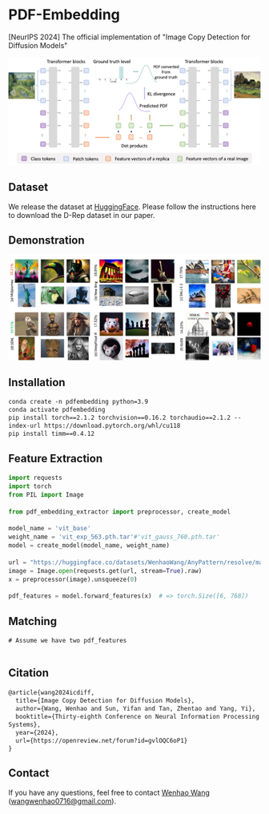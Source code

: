 # PDF-Embedding
[NeurIPS 2024] The official implementation of "Image Copy Detection for Diffusion Models"

![image](https://github.com/WangWenhao0716/PDF-Embedding/blob/main/PDF-Embedding.jpg)


## Dataset

We release the dataset at [HuggingFace](https://huggingface.co/datasets/WenhaoWang/D-Rep). Please follow the instructions here to download the D-Rep dataset in our paper.


## Demonstration

![image](https://github.com/WangWenhao0716/PDF-Embedding/blob/main/match.jpg)


## Installation
```
conda create -n pdfembedding python=3.9
conda activate pdfembedding
pip install torch==2.1.2 torchvision==0.16.2 torchaudio==2.1.2 --index-url https://download.pytorch.org/whl/cu118
pip install timm==0.4.12
```

## Feature Extraction

```python
import requests
import torch
from PIL import Image

from pdf_embedding_extractor import preprocessor, create_model

model_name = 'vit_base'
weight_name = 'vit_exp_563.pth.tar'#'vit_gauss_760.pth.tar'
model = create_model(model_name, weight_name)

url = "https://huggingface.co/datasets/WenhaoWang/AnyPattern/resolve/main/Irises.jpg"
image = Image.open(requests.get(url, stream=True).raw)
x = preprocessor(image).unsqueeze(0)

pdf_features = model.forward_features(x)  # => torch.Size([6, 768])
```

## Matching
```
# Assume we have two pdf_features


```

## Citation
```
@article{wang2024icdiff,
  title={Image Copy Detection for Diffusion Models},
  author={Wang, Wenhao and Sun, Yifan and Tan, Zhentao and Yang, Yi},
  booktitle={Thirty-eighth Conference on Neural Information Processing Systems},
  year={2024},
  url={https://openreview.net/forum?id=gvlOQC6oP1}
}

```

## Contact

If you have any questions, feel free to contact [Wenhao Wang](https://wangwenhao0716.github.io/) (wangwenhao0716@gmail.com).




